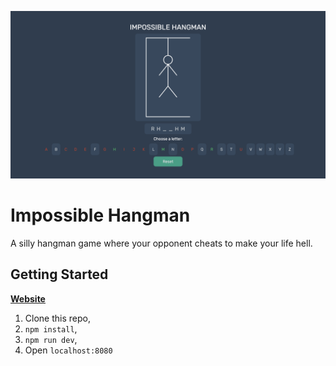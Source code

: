 ![](preview.png)

# Impossible Hangman
A silly hangman game where your opponent cheats to make your life hell.

## Getting Started
**[Website](https://lucasdower.github.io/ImpossibleHangman/dist/)**

1. Clone this repo,
2. `npm install`,
3. `npm run dev`,
4. Open `localhost:8080`
